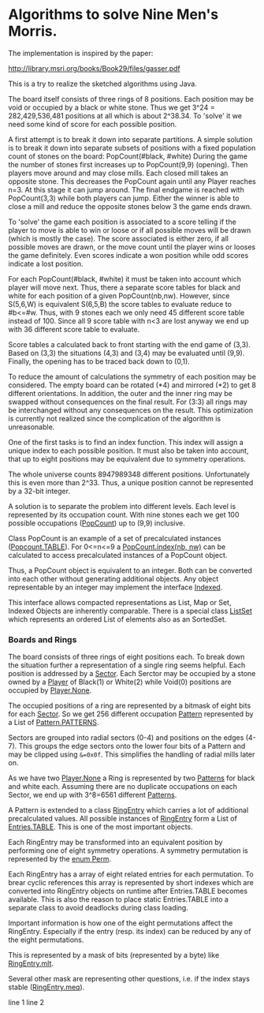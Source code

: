Algorithms to solve Nine Men's Morris.
=====

The implementation is inspired by the paper:

http://library.msri.org/books/Book29/files/gasser.pdf

This is a try to realize the sketched algorithms using Java. 

The board itself consists of three rings of 8 positions.
Each position may be void or occupied by a black or white stone.
Thus we get 3^24 = 282,429,536,481 positions at all which is about 2^38.34.
To 'solve' it we need some kind of score for each possible position.

A first attempt is to break it down into separate partitions.
A simple solution is to break it down into separate subsets of positions 
with a fixed population count of stones on the board: PopCount(#black, #white)
During the game the number of stones first increases up to PopCount(9,9) (opening).
Then players move around and may close mills. Each closed mill takes an opposite stone.
This decreases the PopCount again until any Player reaches n=3. At this stage it can jump around.
The final endgame is reached with PopCount(3,3) while both players can jump.
Either the winner is able to close a mill and reduce the opposite stones below 3 the game ends drawn.

To 'solve' the game each position is associated to a score telling if the player to move is able to win
or loose or if all possible moves will be drawn (which is mostly the case).
The score associated is either zero, if all possible moves are drawn, or the move count 
until the player wins or looses the game definitely. Even scores indicate a won position 
while odd scores indicate a lost position.

For each PopCount(#black, #white) it must be taken into account which player will move next.
Thus, there a separate score tables for black and white for each position of a given PopCount(nb,nw).
However, since S(5,6,W) is equivalent S(6,5,B) the score tables to evaluate reduce to #b<=#w.
Thus, with 9 stones each we only need 45 different score table instead of 100.
Since all 9 score table with n<3 are lost anyway we end up with 36 different score table to evaluate.

Score tables a calculated back to front starting with the end game of (3,3).
Based on (3,3) the situations (4,3) and (3,4) may be evaluated until (9,9).
Finally, the opening has to be traced back down to (0,1).

To reduce the amount of calculations the symmetry of each position may be considered.
The empty board can be rotated (*4) and mirrored (*2) to get 8 different orientations.
In addition, the outer and the inner ring may be swapped without consequences on the final result.
For (3:3) all rings may be interchanged without any consequences on the result.
This optimization is currently not realized since the complication of the algorithm is unreasonable.

One of the first tasks is to find an index function.
This index will assign a unique index to each possible position.
It must also be taken into account, that up to eight positions may be equivalent due to symmetry operations.

The whole universe counts 8947989348 different positions. Unfortunately this is even more than 2^33.
Thus, a unique position cannot be represented by a 32-bit integer.

A solution is to separate the problem into different levels. Each level is represented by its occupation count.
With nine stones each we get 100 possible occupations 
([PopCount](https://github.com/dieterstueken/mills/blob/master/core/src/main/java/mills/bits/PopCount.java)) 
up to (9,9) inclusive. 

Class PopCount is an example of a set of precalculated instances
([Popcount.TABLE](https://github.com/dieterstueken/mills/blob/master/core/src/main/java/mills/bits/PopCount.java#L237)).
For 0<=n<=9 a [
PopCount.index(nb, nw)](https://github.com/dieterstueken/mills/blob/master/core/src/main/java/mills/bits/PopCount.java#L44) 
can be calculated to access precalculated instances of a PopCount object.

Thus, a PopCount object is equivalent to an integer. Both can be converted into each other without generating additional objects.
Any object representable by an integer may implement the interface 
[Indexed](https://github.com/dieterstueken/mills/blob/master/core/src/main/java/mills/util/Indexed.java).

This interface allows compacted representations as List, Map or Set, Indexed Objects are inherently comparable.
There is a special class
[ListSet](https://github.com/dieterstueken/mills/blob/master/core/src/main/java/mills/util/ListSet.java) 
which represents an ordered List of elements also as an SortedSet.

### Boards and Rings

The board consists of three rings of eight positions each. 
To break down the situation further a representation of a single ring seems helpful.
Each position is addressed by a 
[Sector](https://github.com/dieterstueken/mills/blob/master/core/src/main/java/mills/bits/Sector.java).
Each Serctor may be occupied by a stone owned by a 
[Player](https://github.com/dieterstueken/mills/blob/master/core/src/main/java/mills/bits/Player.java)
of Black(1) or White(2) while
Void(0) positions are occupied by 
[Player.None](https://github.com/dieterstueken/mills/blob/master/core/src/main/java/mills/bits/Player.java#L18).

The occupied positions of a ring are represented by a bitmask of eight bits for each 
[Sector](https://github.com/dieterstueken/mills/blob/master/core/src/main/java/mills/bits/Sector.java).
So we get 256 different occupation 
[Pattern](https://github.com/dieterstueken/mills/blob/master/core/src/main/java/mills/bits/Pattern.java) 
represented by a List of [Pattern.PATTERNS](https://github.com/dieterstueken/mills/blob/master/core/src/main/java/mills/bits/Pattern.java#L204).

Sectors are grouped into radial sectors (0-4) and positions on the edges (4-7).
This groups the edge sectors onto the lower four bits of a Pattern and may be clipped using `&=0x0f`.
This simplifies the handling of radial mills later on.

As we have two 
[Player.None](https://github.com/dieterstueken/mills/blob/master/core/src/main/java/mills/bits/Player.java#L18)
a Ring is represented by two 
[Patterns](https://github.com/dieterstueken/mills/blob/master/core/src/main/java/mills/bits/Patterns.java)
for black and white each.
Assuming there are no duplicate occupations on each Sector, we end up with 3^8=6561  different
[Patterns](https://github.com/dieterstueken/mills/blob/master/core/src/main/java/mills/bits/Patterns.java).

A Pattern is extended to a class
[RingEntry](https://github.com/dieterstueken/mills/blob/master/core/src/main/java/mills/ring/RingEntry.java) 
which carries a lot of additional precalculated values. All possible instances of 
[RingEntry](https://github.com/dieterstueken/mills/blob/master/core/src/main/java/mills/ring/RingEntry.java) 
form a List of 
[Entries.TABLE](https://github.com/dieterstueken/mills/blob/master/core/src/main/java/mills/ring/Entries.java#L22).
This is one of the most important objects.

Each RingEntry may be transformed into an equivalent position by performing one of eight symmetry operations.
A symmetry permutation is represented by the
[enum Perm](https://github.com/dieterstueken/mills/blob/master/core/src/main/java/mills/bits/Perm.java).

Each RingEntry has a array of eight related entries for each permutation.
To brear cyclic references this array is represented by short indexes 
which are converted into RingEntry objects on runtime after Entries.TABLE becomes available.
This is also the reason to place static Entries.TABLE into a separate class
to avoid deadlocks during class loading.

Important information is how one of the eight permutations affect the RingEntry.
Especially if the entry (resp. its index) can be reduced by any of the eight permutations.  

This is represented by a mask of bits (represented by a byte) like 
[RingEntry.mlt](https://github.com/dieterstueken/mills/blob/master/core/src/main/java/mills/ring/RingEntry.java#L37).

Several other mask are representing other questions, i.e. if the index stays stable
 ([RingEntry.meq](https://github.com/dieterstueken/mills/blob/master/core/src/main/java/mills/ring/RingEntry.java#L34)). 

line 1
line 2
